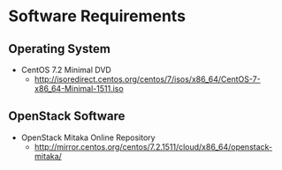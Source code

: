 # Software Requirements
## Operating System
* CentOS 7.2 Minimal DVD
  * http://isoredirect.centos.org/centos/7/isos/x86_64/CentOS-7-x86_64-Minimal-1511.iso

## OpenStack Software
* OpenStack Mitaka Online Repository
  * http://mirror.centos.org/centos/7.2.1511/cloud/x86_64/openstack-mitaka/
